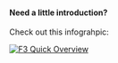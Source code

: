 #### Need a little introduction?
Check out this infograhpic:

[ ![F3 Quick Overview](gui/img/f3intro_thumb.png) ](gui/img/f3intro.png)
